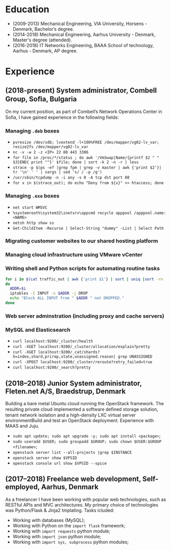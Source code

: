 # Education

- (2009-2013) Mechanical Engineering, VIA University, Horsens - Denmark, Bachelor’s degree.
- (2014-2018) Mechanical Engineering, Aarhus University - Denmark, Master's degree (attended).
- (2016-2018) IT Networks Engineering,  BAAA School of technology, Aarhus - Denmark, AP degree.

# Experience

## (2018-present) System administrator, Combell Group, Soﬁa, Bulgaria

On my current position, as part of Combell’s Network Operations Center in Soﬁa, I have gained experience in the following fields:

### Managing `.deb` boxes

- `pvresize /dev/sdb; lvextend -l+100%FREE /dev/mapper/vg02-lv_var; resize2fs /dev/mapper/vg02-lv_var`
- `nc -v -w 2 -z <IP> 22 80 443 3306`
- `for file in /proc/*/status ; do awk '/VmSwap|Name/{printf $2 " " $3}END{ print ""}' $file; done | sort -k 2 -n -r | less`
- `strace -p $(ps -ef |grep fpm | grep -v master | awk {'print $2'}| tr '\n' ' ' | xargs | sed 's/ / -p /g')`
- `/usr/sbin/tcpdump -n -i any -s 0 -A tcp dst port 80`
- `for x in $(strace_out); do echo "Deny from ${x}" >> htaccess; done`

### Managing `.exe` boxes

- `net start WMSVC`
- `%systemroot%\system32\inetsrv\appcmd recycle apppool /apppool.name:<NAME>`
- `netsh http show ss`
- `Get-ChildItem -Recurse | Select-String "dummy" -List | Select Path`

### Migrating customer websites to our shared hosting platform

### Managing cloud infrastructure using VMware vCenter

### Writing shell and Python scripts for automating routine tasks

```bash
for i in $(cat traffic_out | awk {'print $1'} | sort | uniq |sort -rn | head -n7)
do
  ADDR=$i
  iptables -I INPUT -s $ADDR -j DROP
  echo "Block ALL INPUT from " $ADDR " net DROPPED."
done
```

### Web server adminstration (including proxy and cache servers)

### MySQL and Elasticsearch

- `curl localhost:9200/_cluster/health`
- `curl -XGET localhost:9200/_cluster/allocation/explain?pretty`
- `curl -XGET localhost:9200/_cat/shards?h=index,shard,prirep,state,unassigned.reason| grep UNASSIGNED`
- `curl -XPOST localhost:9200/_cluster/reroute?retry_failed=true`
- `curl localhost:9200/_search?pretty`

## (2018–2018) Junior System administrator, Fleten.net A/S, Braedstrup, Denmark

Building a bare metal Ubuntu cloud running the OpenStack framework. The resulting private cloud implemented a software deﬁned storage solution, tenant network isolation and a high-density LXC virtual server environmentBuild and test an OpenStack deployment. Experience with MAAS and Juju.

- `sudo apt update; sudo apt upgrade -y; sudo apt install <package>`;
- `sudo useradd $USER; sudo groupadd $GROUP; sudo chown $USER:$GROUP <filename>`;
- `openstack server list --all-projects |grep $INSTANCE`
- `openstack server show $VPSID`
- `openstack console url show $VPSID --spice`

## (2017–2018) Freelance web development, Self-employed, Aarhus, Denmark

As a freelancer I have been working with popular web technologies, such as RESTful APIs and MVC architectures. My primary choice of technologies was Python/Flask & Jinja2 tmplating. Tasks icluded:

- Working with databases (MySQL);
- Working with Python on the `import flask` framework;
- Working with `import requests` python module;
- Working with `import json` python module;
- Working with `import sys, subprocess` python modules;
